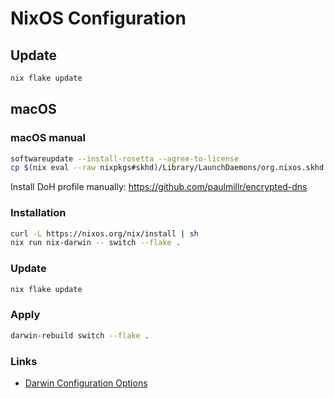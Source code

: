 # NixOS Configuration

## Update

```sh
nix flake update
```

## macOS

### macOS manual

```sh
softwareupdate --install-rosetta --agree-to-license
cp $(nix eval --raw nixpkgs#skhd)/Library/LaunchDaemons/org.nixos.skhd.plist ~/Library/LaunchAgents # and fix the PATH
```

Install DoH profile manually: https://github.com/paulmillr/encrypted-dns

### Installation

```sh
curl -L https://nixos.org/nix/install | sh
nix run nix-darwin -- switch --flake .
```

### Update

```sh
nix flake update
```

### Apply

```sh
darwin-rebuild switch --flake .
```

### Links

- [Darwin Configuration Options](https://daiderd.com/nix-darwin/manual/index.html)
